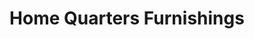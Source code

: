 ---
title: "Home Quarters Furnishings"
url: /richmond/home-quarters-furnishings/
shop: furniture
---